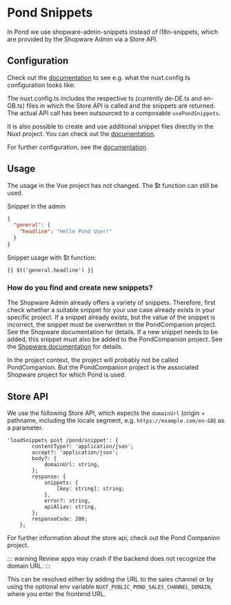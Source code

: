 # Pond Snippets

In Pond we use shopware-admin-snippets instead of i18n-snippets, which are provided by the Shopware Admin via a Store API.

## Configuration

Check out the [documentation](https://i18n.nuxtjs.org/docs/guide/lazy-load-translations#basic-usage) to see e.g. what the nuxt.config.ts configuration looks like:


The nuxt.config.ts includes the respective ts (currently de-DE.ts and en-GB.ts) files in which the Store API is called and the snippets are returned.
The actual API call has been outsourced to a composable `usePondSnippets`. 

It is also possible to create and use additional snippet files directly in the Nuxt project. You can check out the [documentation](https://i18n.nuxtjs.org/docs/guide/lazy-load-translations#multiple-files-lazy-loading).

For further configuration, see the [documentation](https://i18n.nuxtjs.org/docs/guide/lazy-load-translations).

## Usage

The usage in the Vue project has not changed. The $t function can still be used.

Snippet in the admin

```json
{
  "general": {
    "headline": "Hello Pond User!"
  }
}
```

Snippet usage with $t function:
```
{{ $t('general.headline') }}
```

### How do you find and create new snippets?

The Shopware Admin already offers a variety of snippets. Therefore, first check whether a suitable snippet for your use case already exists in your specific project.
If a snippet already exists, but the value of the snippet is incorrect, the snippet must be overwritten in the PondCompanion project. See the Shopware documentation for details.
If a new snippet needs to be added, this snippet must also be added to the PondCompanion project. See the [Shopware documentation](https://developer.shopware.com/docs/guides/plugins/plugins/administration/templates-styling/adding-snippets.html) for details.

In the project context, the project will probably not be called PondCompanion.
But the PondCompanion project is the associated Shopware project for which Pond is used.
## Store API

We use the following Store API, which expects the `domainUrl` (origin + pathname, including the locale segment, e.g. `https://example.com/en-GB`) as a parameter.

```
'loadSnippets post /pond/snippet': {
        contentType?: 'application/json';
        accept?: 'application/json';
        body?: {
            domainUrl: string,
        };
        response: {
            snippets: {
                [key: string]: string;
            },
            error?: string,
            apiAlias: string,
        };
        responseCode: 200;
    };
```

For further information about the store api, check out the Pond Companion project.

::: warning
Review apps may crash if the backend does not recognize the domain URL. 
:::

This can be resolved either by adding the URL to the sales channel or by using the optional env variable `NUXT_PUBLIC_POND_SALES_CHANNEL_DOMAIN`, where you enter the frontend URL.